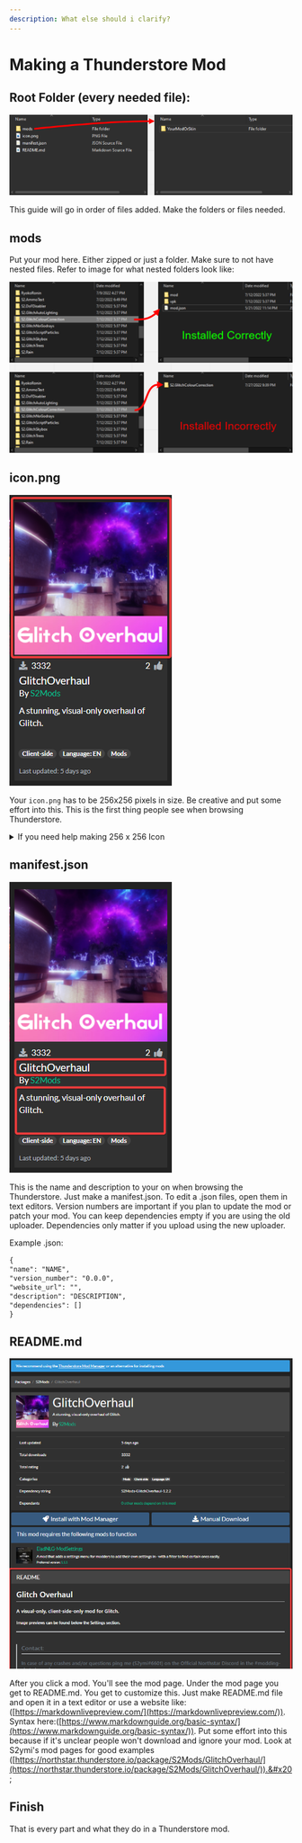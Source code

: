 ```yaml
---
description: What else should i clarify?
---
```


# Making a Thunderstore Mod

## Root Folder (every needed file):

![](../.gitbook/assets/24-3.png)

This guide will go in order of files added. Make the folders or files needed.

## mods&#x20;

Put your mod here. Either zipped or just a folder. Make sure to not have nested files. Refer to image for what nested folders look like:

![](../.gitbook/assets/23-4.png)

## icon.png

![](../.gitbook/assets/clipboard26.png)

Your `icon.png` has to be 256x256 pixels in size. Be creative and put some effort into this. This is the first thing people see when browsing Thunderstore.&#x20;

<details>

<summary>If you need help making 256 x 256 Icon</summary>

### Pixlr X:

Go to [https://pixlr.com/x/](https://pixlr.com/x/)

Also found in&#x20;

[#pixlr.com-free-website](../wiki/page-3.md#pixlr.com-free-website "mention")

### Creating the Image

Press `Create new` in the middle of webpage.

![](../.gitbook/assets/screenshot-000013.png)

Make your file a Width of 256 and Height of 256.

![](../.gitbook/assets/screenshot-000015.png)

Drop and drop your image you chose for an icon.

Select `Add current`.

Zoom out so you can see the resize guides.

![](../.gitbook/assets/screenshot-000016.png)

Now move and scale the image to your preferred view.

#### "SNAPPING IS IN MY WAY!!!"

1. Click the 'Preferences' "settings" gear symbol in the bottom left.
2. Disable "Snap to guides"

![](../.gitbook/assets/screenshot-000018.png)

#### Feel free to add text, background or whatever you want to your icon.

When you are satisfied\
Click 'Save' on the bottom right.

Make sure you have '256 x 256px' image size and Selected PNG for export.

Click 'Save As'

Rename the image and click 'Apply'

#### There it is. You made a 256x256 icon preview for your skin!

</details>

## manifest.json

![](../.gitbook/assets/clipboard27.png)

This is the name and description to your on when browsing the Thunderstore. Just make a manifest.json. To edit a .json files, open them in text editors. Version numbers are important if you plan to update the mod or patch your mod. You can keep dependencies empty if you are using the old uploader. Dependencies only matter if you upload using the new uploader.

Example .json:

```
{
"name": "NAME",
"version_number": "0.0.0",
"website_url": "",
"description": "DESCRIPTION",
"dependencies": []
}
```

## README.md

![](../.gitbook/assets/28-0.png)

After you click a mod. You'll see the mod page. Under the mod page you get to README.md. You get to customize this. Just make README.md file and open it in a text editor or use a website like: ([https://markdownlivepreview.com/](https://markdownlivepreview.com/)). Syntax here:([https://www.markdownguide.org/basic-syntax/](https://www.markdownguide.org/basic-syntax/)). Put some effort into this because if it's unclear people won't download and ignore your mod. Look at S2ymi's mod pages for good examples ([https://northstar.thunderstore.io/package/S2Mods/GlitchOverhaul/](https://northstar.thunderstore.io/package/S2Mods/GlitchOverhaul/)).&#x20;

## Finish

That is every part and what they do in a Thunderstore mod.&#x20;
